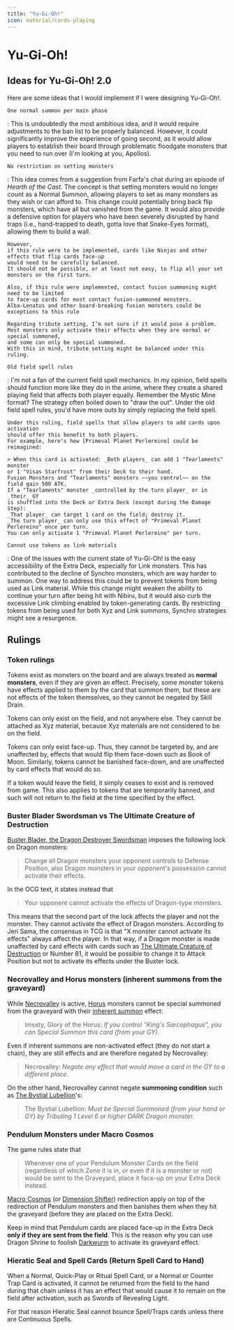 ```yaml
---
title: "Yu-Gi-Oh!"
icon: material/cards-playing
---
```


# Yu-Gi-Oh!

## Ideas for Yu-Gi-Oh! 2.0

Here are some ideas that I would implement if I were designing Yu-Gi-Oh!.

<!-- prettier-ignore-start -->

`One normal summon per main phase`

:   This is undoubtedly the most ambitious idea,
    and it would require adjustments to the ban list to be properly balanced.
    However, it could significantly improve the experience of going second,
    as it would allow players to establish their board
    through problematic floodgate monsters that you need to run over
    (I'm looking at you, Apollos).

`No restriction on setting monsters`

:   This idea comes from a suggestion from Farfa's chat during an episode of _Hearth of the Cast_.
    The concept is that setting monsters would no longer count as a Normal Summon,
    allowing players to set as many monsters as they wish or can afford to.
    This change could potentially bring back flip monsters,
    which have all but vanished from the game.
    It would also provide a defensive option for players
    who have been severely disrupted by hand traps
    (i.e., hand-trapped to death, gotta love that Snake-Eyes format),
    allowing them to build a wall.

    However,
    if this rule were to be implemented, cards like Ninjas and other effects that flip cards face-up
    would need to be carefully balanced.
    It should not be possible, or at least not easy, to flip all your set monsters on the first turn.

    Also, if this rule were implemented, contact fusion summoning might need to be limited
    to face-up cards for most contact fusion-summoned monsters.
    Alba-Lenatus and other board-breaking fusion monsters could be exceptions to this rule

    Regarding tribute setting, I’m not sure if it would pose a problem.
    Most monsters only activate their effects when they are normal or special summoned,
    and some can only be special summoned.
    With this in mind, tribute setting might be balanced under this ruling.

`Old field spell rules`

:   I'm not a fan of the current field spell mechanics.
    In my opinion, field spells should function more like they do in the anime,
    where they create a shared playing field that affects both player equally.
    Remember the Mystic Mine format? The strategy often boiled down to "draw the out".
    Under the old field spell rules, you'd have more outs by simply replacing the field spell.

    Under this ruling, field spells that allow players to add cards upon activation
    should offer this benefit to both players.
    For example, here's how [Primeval Planet Perlereino] could be reimagined:

    > When this card is activated: _Both players_ can add 1 "Tearlaments" monster
    or 1 "Visas Starfrost" from their Deck to their hand.
    Fusion Monsters and "Tearlaments" monsters ~~you control~~ on the field gain 500 ATK.
    If a "Tearlaments" monster _controlled by the turn player_ or in _their_ GY
    is shuffled into the Deck or Extra Deck (except during the Damage Step):
    _That player_ can target 1 card on the field; destroy it.
    _The turn player_ can only use this effect of "Primeval Planet Perlereino" once per turn.
    You can only activate 1 "Primeval Planet Perlereino" per turn.

`Cannot use tokens as link materials`

:   One of the issues with the current state of Yu-Gi-Oh!
    is the easy accessibility of the Extra Deck, especially for Link monsters.
    This has contributed to the decline of Synchro monsters, which are way harder to summon.
    One way to address this could be to prevent tokens from being used as Link material.
    While this change might weaken the ability to continue your turn after being hit with Nibiru,
    but it would also curb the excessive Link climbing enabled by token-generating cards.
    By restricting tokens from being used for both Xyz and Link summons,
    Synchro strategies might see a resurgence.

<!-- markdownlint-disable MD053 (cannot detect reference in indented block)-->

[Primeval Planet Perlereino]: https://yugipedia.com/wiki/Primeval_Planet_Perlereino

<!-- markdownlint-enable MD053 -->
<!-- prettier-ignore-end -->

## Rulings

### Token rulings

Tokens exist as monsters on the board and are always treated as **normal monsters**,
even if they are given an effect.
Precisely, some monster tokens have effects applied to them by the card that summon them,
but these are not effects of the token themselves, so they cannot be negated by Skill Drain.

Tokens can only exist on the field, and not anywhere else.
They cannot be attached as Xyz material,
because Xyz materials are not considered to be on the field.

Tokens can only exist face-up. Thus, they cannot be targeted by, and are unaffected by,
effects that would flip them face-down such as Book of Moon.
Similarly, tokens cannot be banished face-down, and are unaffected by card effects that would do so.

If a token would leave the field, it simply ceases to exist and is removed from game.
This also applies to tokens that are temporarily banned,
and such will not return to the field at the time specified by the effect.

### Buster Blader Swordsman vs The Ultimate Creature of Destruction

[Buster Blader, the Dragon Destroyer Swordsman] imposes the following lock on Dragon monsters:

> Change all Dragon monsters your opponent controls to Defense Position,
> also Dragon monsters in your opponent's possession cannot activate their effects.

In the OCG text, it states instead that

> Your opponent cannot activate the effects of Dragon-type monsters.

This means that the second part of the lock affects the player and not the monster.
They cannot activate the effect of Dragon monsters.
According to Jeri Sama,
the consensus in TCG is that "X monster cannot activate its effects" always affect the player.
In that way, if a Dragon monster is made unaffected by card effects
with cards such as [The Ultimate Creature of Destruction] or Number 81,
it would be possible to change it to Attack Position
but not to activate its effects under the Buster lock.

[Buster Blader, the Dragon Destroyer Swordsman]: https://yugipedia.com/wiki/Buster_Blader,_the_Dragon_Destroyer_Swordsman
[The Ultimate Creature of Destruction]: https://yugipedia.com/wiki/The_Ultimate_Creature_of_Destruction

### Necrovalley and Horus monsters (inherent summons from the graveyard)

While [Necrovalley] is active,
[Horus] monsters cannot be special summoned from the graveyard with their [inherent summon] effect:

> Imsety, Glory of the Horus:
> _If you control "King's Sarcophagus", you can Special Summon this card (from your GY)._

Even if inherent summons are non-activated effect (they do not start a chain),
they are still effects and are therefore negated by Necrovalley:

> Necrovalley:
> _Negate any effect that would move a card in the GY to a different place._

On the other hand,
Necrovalley cannot negate **summoning condition** such as [The Bystial Lubellion]'s:

> The Bystial Lubellion:
> _Must be Special Summoned (from your hand or GY) by Tributing 1 Level 6 or higher DARK Dragon monster._

[Necrovalley]: https://yugipedia.com/wiki/Necrovalley
[Horus]: https://yugipedia.com/wiki/Imsety,_Glory_of_Horus
[The Bystial Lubellion]: https://yugipedia.com/wiki/The_Bystial_Lubellion
[inherent summon]: https://ygoprodeck.com/article/important-yu-gi-oh-rulings-inherent-summons-16080

### Pendulum Monsters under Macro Cosmos

The game rules state that

> Whenever one of your Pendulum Monster Cards on the field
> (regardless of which Zone it is in, or even if it is a monster or not)
> would be sent to the Graveyard,
> place it face-up on your Extra Deck instead.

[Macro Cosmos] (or [Dimension Shifter]) redirection
apply on top of the redirection of Pendulum monsters
and then banishes them when they hit the graveyard (before they are placed on the Extra Deck).

Keep in mind that Pendulum cards are placed face-up in the Extra Deck
**only if they are sent from the field**.
This is the reason why you can use Dragon Shrine to foolish [Darkwurm]
to activate its graveyard effect.

[Macro Cosmos]: https://yugipedia.com/wiki/Macro_Cosmos
[Dimension Shifter]: https://yugipedia.com/wiki/Dimension_Shifter
[Darkwurm]: https://yugipedia.com/wiki/Supreme_King_Dragon_Darkwurm

### Hieratic Seal and Spell Cards (Return Spell Card to Hand)

When a Normal, Quick-Play or Ritual Spell Card, or a Normal or Counter Trap Card is activated,
it cannot be returned from the field to the hand during
that chain unless it has an effect that would cause it to remain on the field after activation,
such as Swords of Revealing Light.

For that reason Hieratic Seal cannot bounce Spell/Traps cards unless there are Continuous Spells.
